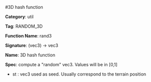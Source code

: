 #3D hash function

**Category**: util

**Tag**: RANDOM_3D

**Function Name**: rand3

**Signature**: (vec3) -> vec3

**Name**: 3D hash function

**Spec**: compute a "random" vec3. Values will be in [0,1]

- st : vec3 used as seed. Usually correspond to the terrain position



